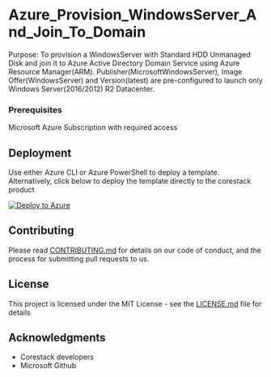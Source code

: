 
# Azure_Provision_WindowsServer_And_Join_To_Domain

Purpose: To provision a WindowsServer with Standard HDD Unmanaged Disk and join it to Azure Active Directory Domain Service using Azure Resource Manager(ARM). Publisher(MicrosoftWindowsServer), Image Offer(WindowsServer) and Version(latest) are pre-configured to launch only Windows Server(2016/2012) R2 Datacenter.

### Prerequisites

Microsoft Azure Subscription with required access

## Deployment

Use either Azure CLI or Azure PowerShell to deploy a template. Alternatively, click below to deploy the template directly to the corestack product 

[![Deploy to Azure](https://docs.corestack.io/wp-content/uploads/2019/09/deploy-to-corestack.svg)](http://sandbox.corestack.io/heatstack/templates?repositories=github&external_redirect=true&name=Azure_Provision_WindowsServer_And_Join_To_Domain&url=https://raw.githubusercontent.com/corestacklabs/Templates/master/arm/Azure_Provision_WindowsServer_And_Join_To_Domain/Azure_Provision_WindowsServer_And_Join_To_Domain_content.json&engine=arm&type[0]=Cloud&classification[0]=Provisioning&services[0]=Azure&scope=tenant#/mytemplates)

## Contributing

Please read [CONTRIBUTING.md](https://gist.github.com/karthick-kk/30e4fd3f279492b4f040d5cd569d21d0) for details on our code of conduct, and the process for submitting pull requests to us.

## License

This project is licensed under the MIT License - see the [LICENSE.md](LICENSE.md) file for details

## Acknowledgments

* Corestack developers
* Microsoft Github

